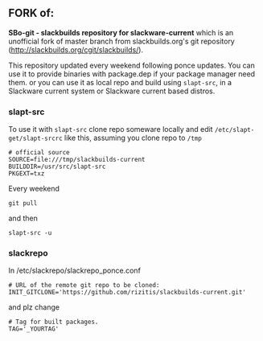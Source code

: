 ## FORK of: 

**SBo-git - slackbuilds repository for slackware-current**
which is an unofficial fork of master branch from slackbuilds.org's
git repository (http://slackbuilds.org/cgit/slackbuilds/).

This repository updated every weekend following ponce updates.
You can use it to provide binaries with package.dep if your package manager need them.
or you can use it as local repo and build using `slapt-src`, in a Slackware current system or Slackware current based distros.
### slapt-src
To use it with `slapt-src` clone repo someware locally and edit `/etc/slapt-get/slapt-srcrc` like this, assuming you clone repo to `/tmp`
```
# official source
SOURCE=file:///tmp/slackbuilds-current
BUILDDIR=/usr/src/slapt-src
PKGEXT=txz
```
Every weekend 
```
git pull
```
and then 
```
slapt-src -u
``` 
### slackrepo

In /etc/slackrepo/slackrepo_ponce.conf

```
# URL of the remote git repo to be cloned:
INIT_GITCLONE='https://github.com/rizitis/slackbuilds-current.git'
```
and plz change 
```
# Tag for built packages.
TAG='_YOURTAG'
```
